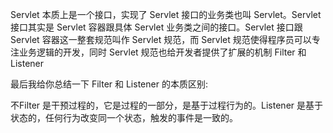 Servlet 本质上是一个接口，实现了 Servlet 接口的业务类也叫 Servlet。Servlet 接口其实是 Servlet 容器跟具体 Servlet 业务类之间的接口。Servlet 接口跟 Servlet 容器这一整套规范叫作 Servlet 规范，而 Servlet 规范使得程序员可以专注业务逻辑的开发，同时 Servlet 规范也给开发者提供了扩展的机制 Filter 和Listener

最后我给你总结一下 Filter 和 Listener 的本质区别:

不Filter 是干预过程的，它是过程的一部分，是基于过程行为的。Listener 是基于状态的，任何行为改变同一个状态，触发的事件是一致的。